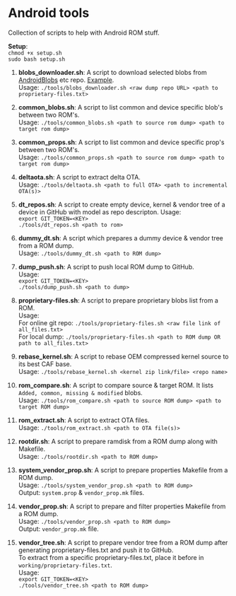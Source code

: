 
# Android tools
Collection of scripts to help with Android ROM stuff.  
  
**Setup**:  
`chmod +x setup.sh`  
`sudo bash setup.sh`
  
1. **blobs_downloader.sh**: A script to download selected blobs from [AndroidBlobs](https://github.com/AndroidBlobs) etc repo. [Example](https://del.dog/olohilylon.txt).  
Usage: `./tools/blobs_downloader.sh <raw dump repo URL> <path to proprietary-files.txt>`

2. **common_blobs.sh**: A script to list common and device specific blob's between two ROM's.  
Usage: `./tools/common_blobs.sh <path to source rom dump> <path to target rom dump>`

3. **common_props.sh**: A script to list common and device specific prop's between two ROM's.  
Usage: `./tools/common_props.sh <path to source rom dump> <path to target rom dump>`

4. **deltaota.sh**: A script to extract delta OTA.  
Usage: `./tools/deltaota.sh <path to full OTA> <path to incremental OTA(s)>`

5. **dt_repos.sh**: A script to create empty device, kernel & vendor tree of a device in GitHub with model as repo descripton.
Usage:  
`export GIT_TOKEN=<KEY>`  
`./tools/dt_repos.sh <path to rom>`

6. **dummy_dt.sh**: A script which prepares a dummy device & vendor tree from a ROM dump.  
Usage: `./tools/dummy_dt.sh <path to ROM dump>`

7. **dump_push.sh**: A script to push local ROM dump to GitHub.  
Usage:  
`export GIT_TOKEN=<KEY>`  
`./tools/dump_push.sh <path to dump>`

8. **proprietary-files.sh**: A script to prepare proprietary blobs list from a ROM.  
Usage:  
For online git repo: `./tools/proprietary-files.sh <raw file link of all_files.txt>`  
For local dump: `./tools/proprietary-files.sh <path to ROM dump OR path to all_files.txt>`

9. **rebase_kernel.sh**: A script to rebase OEM compressed kernel source to its best CAF base.  
Usage: `./tools/rebase_kernel.sh <kernel zip link/file> <repo name>`

10. **rom_compare.sh**: A script to compare source & target ROM. It lists `Added, common, missing & modified` blobs.  
Usage: `./tools/rom_compare.sh <path to source ROM dump> <path to target ROM dump>`

11. **rom_extract.sh**: A script to extract OTA files.  
Usage: `./tools/rom_extract.sh <path to OTA file(s)>`

12. **rootdir.sh**: A script to prepare ramdisk from a ROM dump along with Makefile.  
Usage: `./tools/rootdir.sh <path to ROM dump>`

13. **system_vendor_prop.sh**: A script to prepare properties Makefile from a ROM dump.  
Usage: `./tools/system_vendor_prop.sh <path to ROM dump>`  
Output: `system.prop` & `vendor_prop.mk` files.  

14. **vendor_prop.sh**: A script to prepare and filter properties Makefile from a ROM dump.  
Usage: `./tools/vendor_prop.sh <path to ROM dump>`  
Output: `vendor_prop.mk` file.  

15. **vendor_tree.sh**: A script to prepare vendor tree from a ROM dump after generating proprietary-files.txt and push it to GitHub.  
To extract from a specific proprietary-files.txt, place it before in `working/proprietary-files.txt`.  
Usage:  
`export GIT_TOKEN=<KEY>`  
`./tools/vendor_tree.sh <path to ROM dump>`  
